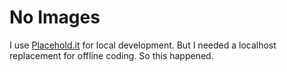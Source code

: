 # No Images

I use [Placehold.it](http://placehold.it/) for local development. But I needed a localhost replacement for offline coding. So this happened.
